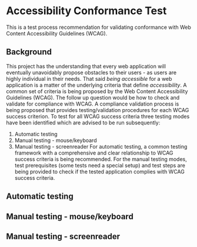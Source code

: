 # Accessibility Conformance Test
This is a test process recommendation for validating conformance with Web Content Accessibility Guidelines (WCAG). 
## Background
This project has the understanding that every web application will eventually unavoidably propose obstacles to their users - as users are highly individual in their needs. That said *being accessible* for a web application is a matter of the underlying criteria that define *accessibility*. A common set of criteria is being proposed by the Web Content Accessibility Guidelines (WCAG). The follow up question would be how to check and validate for compliance with WCAG.
A compliance validation process is being proposed that provides testing/validation procedures for each WCAG success criterion. To test for all WCAG success criteria three testing modes have been identified which are advised to be run subsequently:
1. Automatic testing
2. Manual testing - mouse/keyboard
3. Manual testing - screenreader
For automatic testing, a common testing framework with a comprehensive and clear relationship to WCAG success criteria is being recommended.
For the manual testing modes, test prerequisites (some tests need a special setup) and test steps are being provided to check if the tested application complies with WCAG success criteria.


## Automatic testing

## Manual testing - mouse/keyboard
## Manual testing - screenreader